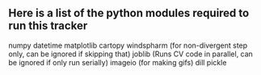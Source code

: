 ## Here is a list of the python modules required to run this tracker
numpy
datetime
matplotlib
cartopy
windspharm (for non-divergent step only, can be ignored if skipping that)
joblib (Runs CV code in parallel, can be ignored if only run serially)
imageio (for making gifs)
dill
pickle
